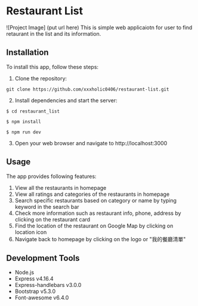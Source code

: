# Restaurant List
![Project Image] (put url here)
This is simple web applicaiotn for user to find retaurant in the list and its information.

## Installation
To install this app, follow these steps:
1. Clone the repository: 
```
git clone https://github.com/xxxholic0406/restaurant-list.git
```
2. Install dependencies and start the server:
```
$ cd restaurant_list
```
```
$ npm install
```
```
$ npm run dev
```
3. Open your web browser and navigate to http://localhost:3000


## Usage
The app provides following features:
1. View all the restaurants in homepage
2. View all ratings and categories of the restaurants in homepage
3. Search specific restaurants based on category or name by typing keyword in the search bar
4. Check more information such as restaurant info, phone, address by clicking on the restaurant card
5. Find the location of the restaurant on Google Map by clicking on location icon
6. Navigate back to homepage by clicking on the logo or "我的餐廳清單"



## Development Tools
* Node.js
* Express v4.16.4
* Express-handlebars v3.0.0
* Bootstrap v5.3.0
* Font-awesome v6.4.0